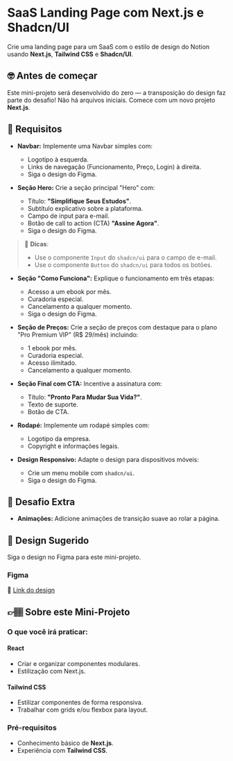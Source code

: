 # SaaS Landing Page com Next.js e Shadcn/UI

Crie uma landing page para um SaaS com o estilo de design do Notion usando **Next.js**, **Tailwind CSS** e **Shadcn/UI**.

## 🤓 Antes de começar

Este mini-projeto será desenvolvido do zero — a transposição do design faz parte do desafio! Não há arquivos iniciais. Comece com um novo projeto **Next.js**.

## 🔨 Requisitos

- **Navbar:** Implemente uma Navbar simples com:
    - Logotipo à esquerda.
    - Links de navegação (Funcionamento, Preço, Login) à direita.
    - Siga o design do Figma.

- **Seção Hero:** Crie a seção principal "Hero" com:
    - Título: **"Simplifique Seus Estudos"**.
    - Subtítulo explicativo sobre a plataforma.
    - Campo de input para e-mail.
    - Botão de call to action (CTA) **"Assine Agora"**.
    - Siga o design do Figma.

> 👀 **Dicas**:
>
> - Use o componente `Input` do `shadcn/ui` para o campo de e-mail.
> - Use o componente `Button` do `shadcn/ui` para todos os botões.

- **Seção "Como Funciona":** Explique o funcionamento em três etapas:
    - Acesso a um ebook por mês.
    - Curadoria especial.
    - Cancelamento a qualquer momento.
    - Siga o design do Figma.

- **Seção de Preços:** Crie a seção de preços com destaque para o plano "Pro Premium VIP" (R$ 29/mês) incluindo:
    - 1 ebook por mês.
    - Curadoria especial.
    - Acesso ilimitado.
    - Cancelamento a qualquer momento.

- **Seção Final com CTA:** Incentive a assinatura com:
    - Título: **"Pronto Para Mudar Sua Vida?"**.
    - Texto de suporte.
    - Botão de CTA.

- **Rodapé:** Implemente um rodapé simples com:
    - Logotipo da empresa.
    - Copyright e informações legais.

- **Design Responsivo:** Adapte o design para dispositivos móveis:
    - Crie um menu mobile com `shadcn/ui`.
    - Siga o design do Figma.


## 🔨 Desafio Extra

- **Animações:** Adicione animações de transição suave ao rolar a página.

## 🎨 Design Sugerido

Siga o design no Figma para este mini-projeto.

### Figma

🔗 [Link do design](https://www.figma.com/community/file/1423775673058225189/mini-projeto-saas-landing-page-com-next-js)

## 👉🏽 Sobre este Mini-Projeto

### O que você irá praticar:

#### React

- Criar e organizar componentes modulares.
- Estilização com Next.js.

#### Tailwind CSS

- Estilizar componentes de forma responsiva.
- Trabalhar com grids e/ou flexbox para layout.

### Pré-requisitos

- Conhecimento básico de **Next.js**.
- Experiência com **Tailwind CSS**.